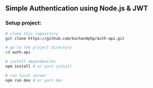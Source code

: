 ## Simple Authentication using Node.js & JWT

### Setup project:

```bash
# clone this repository
git clone https://github.com/kochan4php/auth-api.git

# go to the project directory
cd auth-api

# install dependencies
npm install # or yarn install

# run local server
npm run dev # or yarn dev
```
